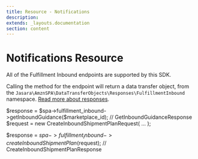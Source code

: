 ```yaml
---
title: Resource - Notifications
description: 
extends: _layouts.documentation
section: content
---
```


# Notifications Resource

All of the Fulfillment Inbound endpoints are supported by this SDK.

Calling the method for the endpoint will return a data transfer object, from the `Jasara\AmznSPA\DataTransferObjects\Responses\FulfillmentInbound` namespace. [Read more about responses](/docs/responses).

<x-endpoint-component endpoint="getInboundGuidance" parameters="fulfillment-inbound/get-inbound-guidance" payload="fulfillment-inbound/GetInboundGuidanceResultSchema">
    <x-slot name="usage">
    $response = $spa->fulfillment_inbound->getInboundGuidance($marketplace_id); // GetInboundGuidanceResponse
    </x-slot>
</x-endpoint-component>

<x-endpoint-component endpoint="createInboundShipmentPlan" parameters="fulfillment-inbound/create-inbound-shipment-plan" payload="fulfillment-inbound/CreateInboundShipmentPlanResultSchema">
<x-slot name="usage">
$request = new CreateInboundShipmentPlanRequest(
    ... 
);

$response = $spa->fulfillment_inbound->createInboundShipmentPlan($request); // CreateInboundShipmentPlanResponse
</x-slot>
</x-endpoint-component>